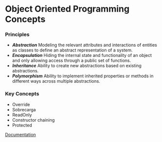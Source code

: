 # Object Oriented Programming Concepts

### Principles
- ***Abstraction*** Modeling the relevant attributes and interactions of entities as classes to define an abstract representation of a system.  
- ***Encapsulation*** Hiding the internal state and functionality of an object and only allowing access through a public set of functions.  
- ***Inheritance*** Ability to create new abstractions based on existing abstractions.  
- ***Polymorphism*** Ability to implement inherited properties or methods in different ways across multiple abstractions.  

### Key Concepts
- Override  
- Sobrecarga   
- ReadOnly  
- Constructor chaining  
- Protected  

[Documentation](https://learn.microsoft.com/es-es/dotnet/csharp/fundamentals/tutorials/classes)
